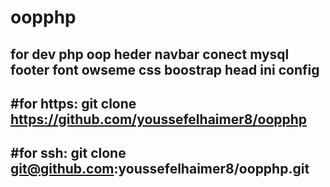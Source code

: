 # oopphp
for dev php oop  heder navbar conect mysql  footer font owseme css boostrap  head ini config
-----------------------------------
#for https:
git clone https://github.com/youssefelhaimer8/oopphp
----------------------
#for ssh:
git clone git@github.com:youssefelhaimer8/oopphp.git
--------------------

